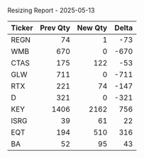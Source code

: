Resizing Report - 2025-05-13

Ticker | Prev Qty | New Qty | Delta
--- | ---:| ---:| ---:
REGN | 74 | 1 | -73
WMB | 670 | 0 | -670
CTAS | 175 | 122 | -53
GLW | 711 | 0 | -711
RTX | 221 | 74 | -147
D | 321 | 0 | -321
KEY | 1406 | 2162 | 756
ISRG | 39 | 61 | 22
EQT | 194 | 510 | 316
BA | 52 | 95 | 43